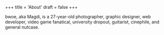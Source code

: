 +++
title = 'About'
draft = false
+++

bwoe, aka Magdi, is a 27-year-old photographer, graphic designer, web developer, video game fanatical, university dropout, guitarist, cinephile, and general nutcase.